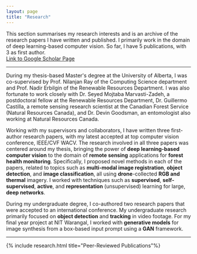 ```yaml
---
layout: page
title: "Research"
---
```



<body text-align="center" align-items="center">This section summarises my research interests and is an archive of the research papers I have written and published. I primarily work in the domain of deep learning-based computer vision. So far, I have 5 publications, with 3 as first author.</body>


<div class="img-container">
    <div class="more"><a href="https://scholar.google.com/citations?user=rwVTegUAAAAJ&hl=en&oi=ao">Link to Google Scholar Page</a></div>
</div>


---

During my thesis-based Master's degree at the University of Alberta, I was co-supervised by Prof. Nilanjan Ray of the Computing Science department and Prof. Nadir Erbilgin of the Renewable Resources Department. I was also fortunate to work closely with Dr. Seyed Mojtaba Marvasti-Zadeh, a postdoctoral fellow at the Renewable Resources Department,  Dr. Guillermo Castilla, a remote sensing research scientist at the Canadian Forest Service (Natural Resources Canada), and Dr. Devin Goodsman, an entomologist also working at Natural Resources Canada.

Working with my supervisors and collaborators, I have written three first-author research papers, with my latest accepted at top computer vision conference, IEEE/CVF WACV. The research involved in all three papers was centered around my thesis, bringing the power of **deep learning-based computer vision** to the domain of **remote sensing** applications for **forest health monitoring**. Specifically, I proposed novel methods in each of the papers, related to topics such as **multi-modal image registration**, **object detection**, and **image classification**, all using **drone**-collected **RGB and thermal** imagery. I worked with techniques such as **supervised**, **self-supervised**, **active**, and **representation** (unsupervised) learning for large, **deep networks**.

During my undergraduate degree, I co-authored two research papers that were accepted to an international conference. My undergraduate research primarily focused on **object detection** and **tracking** in video footage. For my final year project at NIT Warangal, I worked with **generative models** for image synthesis from a box-based input prompt using a **GAN** framework.



---

{% include research.html title="Peer-Reviewed Publications"%}

